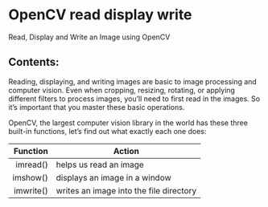 # OpenCV read display write
Read, Display and Write an Image using OpenCV
## Contents:

Reading, displaying, and writing images are basic to image processing and computer vision.  Even when cropping, resizing, rotating, or applying different filters to process images, you’ll need to first read in the images. So it’s important that you master these basic operations.

OpenCV, the largest computer vision library in the world has these three built-in functions, let’s find out what exactly each one does:

| Function     |Action                                     |
|-------------:|-------------------------------------------|
|     imread() |   helps us read an image                  |
|     imshow() |   displays an image in a window           |
|     imwrite()|  writes an image into the file directory  |
